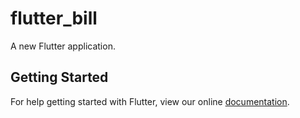 # flutter_bill

A new Flutter application.

## Getting Started

For help getting started with Flutter, view our online
[documentation](https://flutter.io/).
